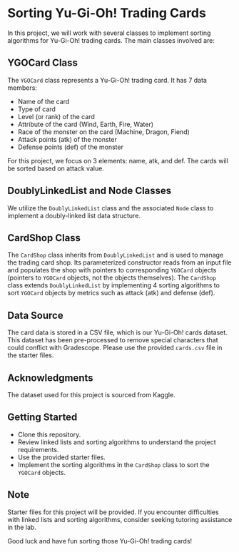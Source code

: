 # Sorting Yu-Gi-Oh! Trading Cards

In this project, we will work with several classes to implement sorting algorithms for Yu-Gi-Oh! trading cards. The main classes involved are:

## YGOCard Class
The `YGOCard` class represents a Yu-Gi-Oh! trading card. It has 7 data members: 
- Name of the card
- Type of card
- Level (or rank) of the card
- Attribute of the card (Wind, Earth, Fire, Water)
- Race of the monster on the card (Machine, Dragon, Fiend)
- Attack points (atk) of the monster
- Defense points (def) of the monster

For this project, we focus on 3 elements: name, atk, and def. The cards will be sorted based on attack value.

## DoublyLinkedList and Node Classes
We utilize the `DoublyLinkedList` class and the associated `Node` class to implement a doubly-linked list data structure.

## CardShop Class
The `CardShop` class inherits from `DoublyLinkedList` and is used to manage the trading card shop. Its parameterized constructor reads from an input file and populates the shop with pointers to corresponding `YGOCard` objects (pointers to `YGOCard` objects, not the objects themselves). The `CardShop` class extends `DoublyLinkedList` by implementing 4 sorting algorithms to sort `YGOCard` objects by metrics such as attack (atk) and defense (def).

## Data Source
The card data is stored in a CSV file, which is our Yu-Gi-Oh! cards dataset. This dataset has been pre-processed to remove special characters that could conflict with Gradescope. Please use the provided `cards.csv` file in the starter files.

## Acknowledgments
The dataset used for this project is sourced from Kaggle.

## Getting Started
- Clone this repository.
- Review linked lists and sorting algorithms to understand the project requirements.
- Use the provided starter files.
- Implement the sorting algorithms in the `CardShop` class to sort the `YGOCard` objects.

## Note
Starter files for this project will be provided. If you encounter difficulties with linked lists and sorting algorithms, consider seeking tutoring assistance in the lab.

Good luck and have fun sorting those Yu-Gi-Oh! trading cards!

